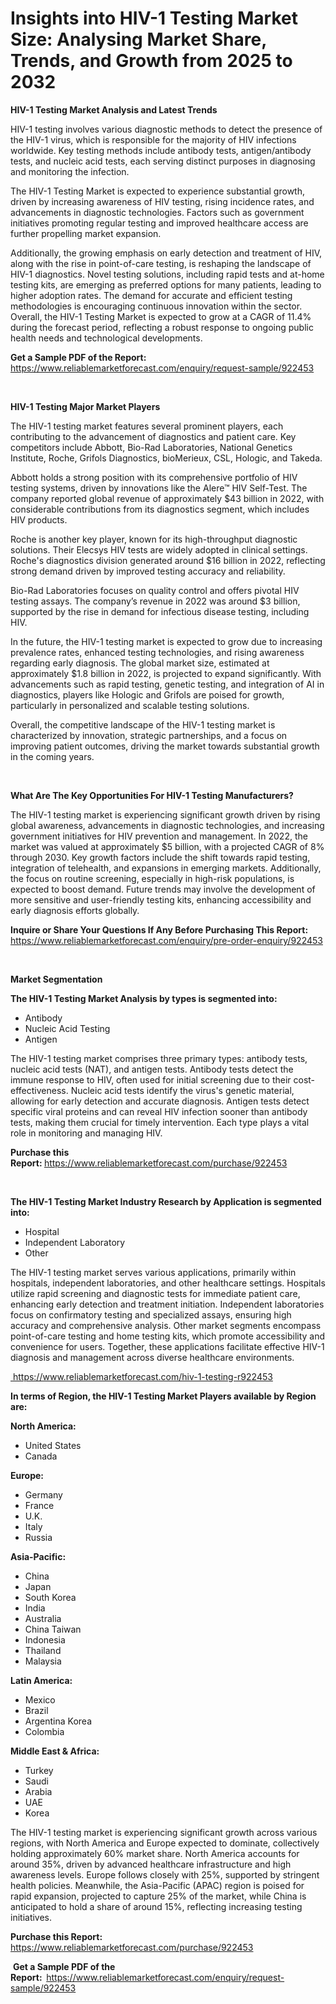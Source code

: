 <p><h1>Insights into HIV-1 Testing Market Size: Analysing Market Share, Trends, and Growth from 2025 to 2032</h1></p><p><strong>HIV-1 Testing Market Analysis and Latest Trends</strong></p>
<p><p>HIV-1 testing involves various diagnostic methods to detect the presence of the HIV-1 virus, which is responsible for the majority of HIV infections worldwide. Key testing methods include antibody tests, antigen/antibody tests, and nucleic acid tests, each serving distinct purposes in diagnosing and monitoring the infection.</p><p>The HIV-1 Testing Market is expected to experience substantial growth, driven by increasing awareness of HIV testing, rising incidence rates, and advancements in diagnostic technologies. Factors such as government initiatives promoting regular testing and improved healthcare access are further propelling market expansion. </p><p>Additionally, the growing emphasis on early detection and treatment of HIV, along with the rise in point-of-care testing, is reshaping the landscape of HIV-1 diagnostics. Novel testing solutions, including rapid tests and at-home testing kits, are emerging as preferred options for many patients, leading to higher adoption rates. The demand for accurate and efficient testing methodologies is encouraging continuous innovation within the sector. Overall, the HIV-1 Testing Market is expected to grow at a CAGR of 11.4% during the forecast period, reflecting a robust response to ongoing public health needs and technological developments.</p></p>
<p><strong>Get a Sample PDF of the Report:&nbsp;</strong> <a href="https://www.reliablemarketforecast.com/enquiry/request-sample/922453?utm_campaign=1102&utm_medium=2&utm_source=Github&utm_content=ia&utm_term=14042025&utm_id=hiv-1-testing">https://www.reliablemarketforecast.com/enquiry/request-sample/922453</a></p>
<p>&nbsp;</p>
<p><strong>HIV-1 Testing Major Market Players</strong></p>
<p><p>The HIV-1 testing market features several prominent players, each contributing to the advancement of diagnostics and patient care. Key competitors include Abbott, Bio-Rad Laboratories, National Genetics Institute, Roche, Grifols Diagnostics, bioMerieux, CSL, Hologic, and Takeda. </p><p>Abbott holds a strong position with its comprehensive portfolio of HIV testing systems, driven by innovations like the Alere™ HIV Self-Test. The company reported global revenue of approximately $43 billion in 2022, with considerable contributions from its diagnostics segment, which includes HIV products. </p><p>Roche is another key player, known for its high-throughput diagnostic solutions. Their Elecsys HIV tests are widely adopted in clinical settings. Roche's diagnostics division generated around $16 billion in 2022, reflecting strong demand driven by improved testing accuracy and reliability.</p><p>Bio-Rad Laboratories focuses on quality control and offers pivotal HIV testing assays. The company’s revenue in 2022 was around $3 billion, supported by the rise in demand for infectious disease testing, including HIV.</p><p>In the future, the HIV-1 testing market is expected to grow due to increasing prevalence rates, enhanced testing technologies, and rising awareness regarding early diagnosis. The global market size, estimated at approximately $1.8 billion in 2022, is projected to expand significantly. With advancements such as rapid testing, genetic testing, and integration of AI in diagnostics, players like Hologic and Grifols are poised for growth, particularly in personalized and scalable testing solutions.</p><p>Overall, the competitive landscape of the HIV-1 testing market is characterized by innovation, strategic partnerships, and a focus on improving patient outcomes, driving the market towards substantial growth in the coming years.</p></p>
<p>&nbsp;</p>
<p><strong>What Are The Key Opportunities For HIV-1 Testing Manufacturers?</strong></p>
<p><p>The HIV-1 testing market is experiencing significant growth driven by rising global awareness, advancements in diagnostic technologies, and increasing government initiatives for HIV prevention and management. In 2022, the market was valued at approximately $5 billion, with a projected CAGR of 8% through 2030. Key growth factors include the shift towards rapid testing, integration of telehealth, and expansions in emerging markets. Additionally, the focus on routine screening, especially in high-risk populations, is expected to boost demand. Future trends may involve the development of more sensitive and user-friendly testing kits, enhancing accessibility and early diagnosis efforts globally.</p></p>
<p><strong>Inquire or Share Your Questions If Any Before Purchasing This Report:</strong> <a href="https://www.reliablemarketforecast.com/enquiry/pre-order-enquiry/922453?utm_campaign=1102&utm_medium=2&utm_source=Github&utm_content=ia&utm_term=14042025&utm_id=hiv-1-testing">https://www.reliablemarketforecast.com/enquiry/pre-order-enquiry/922453</a></p>
<p>&nbsp;</p>
<p><strong>Market Segmentation</strong></p>
<p><strong>The HIV-1 Testing Market Analysis by types is segmented into:</strong></p>
<p><ul><li>Antibody</li><li>Nucleic Acid Testing</li><li>Antigen</li></ul></p>
<p><p>The HIV-1 testing market comprises three primary types: antibody tests, nucleic acid tests (NAT), and antigen tests. Antibody tests detect the immune response to HIV, often used for initial screening due to their cost-effectiveness. Nucleic acid tests identify the virus's genetic material, allowing for early detection and accurate diagnosis. Antigen tests detect specific viral proteins and can reveal HIV infection sooner than antibody tests, making them crucial for timely intervention. Each type plays a vital role in monitoring and managing HIV.</p></p>
<p><strong>Purchase this Report:&nbsp;</strong><a href="https://www.reliablemarketforecast.com/purchase/922453?utm_campaign=1102&utm_medium=2&utm_source=Github&utm_content=ia&utm_term=14042025&utm_id=hiv-1-testing">https://www.reliablemarketforecast.com/purchase/922453</a></p>
<p>&nbsp;</p>
<p><strong>The HIV-1 Testing Market Industry Research by Application is segmented into:</strong></p>
<p><ul><li>Hospital</li><li>Independent Laboratory</li><li>Other</li></ul></p>
<p><p>The HIV-1 testing market serves various applications, primarily within hospitals, independent laboratories, and other healthcare settings. Hospitals utilize rapid screening and diagnostic tests for immediate patient care, enhancing early detection and treatment initiation. Independent laboratories focus on confirmatory testing and specialized assays, ensuring high accuracy and comprehensive analysis. Other market segments encompass point-of-care testing and home testing kits, which promote accessibility and convenience for users. Together, these applications facilitate effective HIV-1 diagnosis and management across diverse healthcare environments.</p></p>
<p><a href="https://www.reliablemarketforecast.com/hiv-1-testing-r922453?utm_campaign=1102&utm_medium=2&utm_source=Github&utm_content=ia&utm_term=14042025&utm_id=hiv-1-testing">&nbsp;https://www.reliablemarketforecast.com/hiv-1-testing-r922453</a></p>
<p><strong>In terms of Region, the HIV-1 Testing Market Players available by Region are:</strong></p>
<p>
    <p> <strong> North America: </strong>
        <ul>
            <li>United States</li>
            <li>Canada</li>
        </ul>
        </p> 
    <p> <strong> Europe: </strong>
        <ul>
            <li>Germany</li>
            <li>France</li>
            <li>U.K.</li>
            <li>Italy</li>
            <li>Russia</li>
        </ul>
        </p> 
    <p> <strong> Asia-Pacific: </strong>
        <ul>
            <li>China</li>
            <li>Japan</li>
            <li>South Korea</li>
            <li>India</li>
            <li>Australia</li>
            <li>China Taiwan</li>
            <li>Indonesia</li>
            <li>Thailand</li>
            <li>Malaysia</li>
        </ul>
        </p> 
    <p> <strong> Latin America: </strong>
        <ul>
            <li>Mexico</li>
            <li>Brazil</li>
            <li>Argentina Korea</li>
            <li>Colombia</li>
        </ul>
        </p> 
    <p> <strong> Middle East & Africa: </strong>
        <ul>
            <li>Turkey</li>
            <li>Saudi</li>
            <li>Arabia</li>
            <li>UAE</li>
            <li>Korea</li>
        </ul>
    </p>
    </p>
<p><p>The HIV-1 testing market is experiencing significant growth across various regions, with North America and Europe expected to dominate, collectively holding approximately 60% market share. North America accounts for around 35%, driven by advanced healthcare infrastructure and high awareness levels. Europe follows closely with 25%, supported by stringent health policies. Meanwhile, the Asia-Pacific (APAC) region is poised for rapid expansion, projected to capture 25% of the market, while China is anticipated to hold a share of around 15%, reflecting increasing testing initiatives.</p></p>
<p><strong>Purchase this Report: </strong><a href="https://www.reliablemarketforecast.com/purchase/922453?utm_campaign=1102&utm_medium=2&utm_source=Github&utm_content=ia&utm_term=14042025&utm_id=hiv-1-testing">https://www.reliablemarketforecast.com/purchase/922453</a></p>
<p>&nbsp;<strong>Get a Sample PDF of the Report:&nbsp;&nbsp;</strong><a href="https://www.reliablemarketforecast.com/enquiry/request-sample/922453?utm_campaign=1102&utm_medium=2&utm_source=Github&utm_content=ia&utm_term=14042025&utm_id=hiv-1-testing">https://www.reliablemarketforecast.com/enquiry/request-sample/922453</a></p>
<p><strong></strong></p>
<p><p></p><p></p><p></p></p>